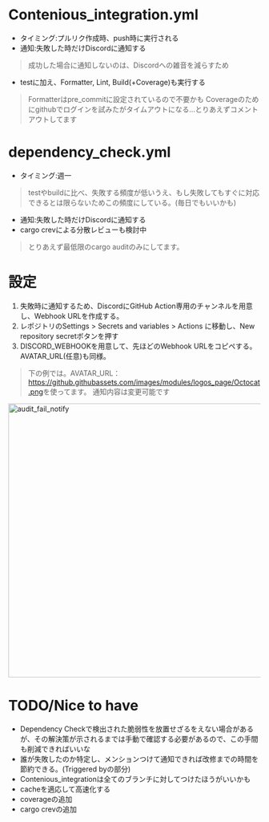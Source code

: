 # Contenious_integration.yml
- タイミング:プルリク作成時、push時に実行される
- 通知:失敗した時だけDiscordに通知する
> 成功した場合に通知しないのは、Discordへの雑音を減らすため
- testに加え、Formatter, Lint, Build(+Coverage)も実行する
>Formatterはpre_commitに設定されているので不要かも
>Coverageのためにgithubでログインを試みたがタイムアウトになる...とりあえずコメントアウトしてます

#  dependency_check.yml
- タイミング:週一
> testやbuildに比べ、失敗する頻度が低いうえ、もし失敗してもすぐに対応できるとは限らないためこの頻度にしている。(毎日でもいいかも)
- 通知:失敗した時だけDiscordに通知する
- cargo crevによる分散レビューも検討中
>とりあえず最低限のcargo auditのみにしてます。

# 設定
1. 失敗時に通知するため、DiscordにGitHub Action専用のチャンネルを用意し、Webhook URLを作成する。
2. レポジトリのSettings > Secrets and variables > Actions に移動し、New repository secretボタンを押す
3. DISCORD_WEBHOOKを用意して、先ほどのWebhook URLをコピペする。AVATAR_URL(任意)も同様。
>下の例では。AVATAR_URL：<https://github.githubassets.com/images/modules/logos_page/Octocat.png>を使ってます。
>通知内容は変更可能です

<img width="546" alt="audit_fail_notify" src="https://user-images.githubusercontent.com/47593288/224492431-54eb434a-d28b-4b9c-b071-3e5e651b80d1.png">

# TODO/Nice to have
- Dependency Checkで検出された脆弱性を放置せざるをえない場合があるが、その解決策が示されるまでは手動で確認する必要があるので、この手間も削減できればいいな
- 誰が失敗したのか特定し、メンションつけて通知できれば改修までの時間を節約できる。(Triggered byの部分)
- Contenious_integrationは全てのブランチに対してつけたほうがいいかも
- cacheを適応して高速化する
- coverageの追加
- cargo crevの追加
